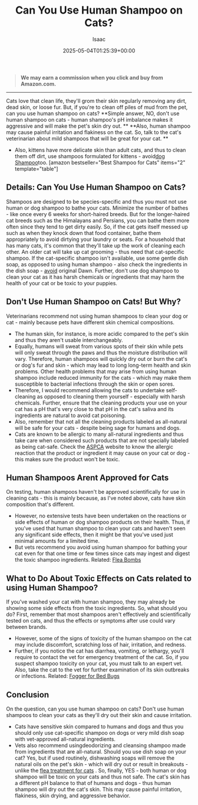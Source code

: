 ﻿---
author: Isaac
layout: post
title: Can You Use Human Shampoo on Cats?
date: '2025-05-04T01:25:39+00:00'
categories:
- Fleas
- Guide
tags: []
slug: /can-you-use-human-shampoo-on-cats/
lastmod: 2025-05-07T12:21:26+03:00
---
> **We may earn a commission when you click and buy from Amazon.com.**
>

---
Cats love that clean life, they'll grom their skin regularly removing any dirt, dead skin, or loose fur. But, if you're to clean off piles of mud from the pet, can you use human shampoo on cats?
**Simple answer, NO, don't use human shampoo on cats - human shampoo's pH imbalance makes it aggressive and will make the pet's skin dry out. **
**Also, human shampoo may cause painful irritation and flakiness on the cat. So, talk to the cat's veterinarian about mild shampoos that will be great for your cat. **
- Also, kittens have more delicate skin than adult cats, and thus to clean them off dirt, use shampoos formulated for kittens - avoid[dog Shampoo](https://pestpolicy.com/can-you-use-dog-shampoo-on-cats/)too.
[amazon bestseller="Best Shampoo for Cats" items="2" template="table"]
## Details: Can You Use Human Shampoo on Cats?
Shampoos are designed to be species-specific and thus you must not use human or dog shampoo to bathe your cats. Minimize the number of bathes - like once every 6 weeks for short-haired breeds.
But for the longer-haired cat breeds such as the Himalayans and Persians, you can bathe them more often since they tend to get dirty easily.
So, if the cat gets itself messed up such as when they knock down that food container, bathe them appropriately to avoid dirtying your laundry or seats.
For a household that has many cats, it's common that they'll take up the work of cleaning each other. An older cat will take up cat grooming - thus need that cat-specific shampoo.
If the cat-specific shampoo isn't available, use some gentle dish soap, as opposed to using human shampoo - also check the ingredients in the dish soap -
[avoid](https://pestpolicy.com/dawn-dish-soap-for-fleas/)
original Dawn.
Further, don't use dog shampoo to clean your cat as it has harsh chemicals or ingredients that may harm the health of your cat or be toxic to your puppies.
## Don't Use Human Shampoo on Cats! But Why?
Veterinarians recommend not using human shampoos to clean your dog or cat - mainly because pets have different skin chemical compositions.
- The human skin, for instance, is more acidic compared to the pet's skin and thus they aren't usable interchangeably.
- Equally, humans will sweat from various spots of their skin while pets will only sweat through the paws and thus the moisture distribution will vary.
Therefore, human shampoos will quickly dry out or burn the cat's or dog's fur and skin - which may lead to long long-term health and skin problems.
Other health problems that may arise from using human shampoo include reduced immunity for the cats - which may make them susceptible to bacterial infections through the skin or open sores.
- Therefore, I would recommend allowing the cats to undertake self-cleaning as opposed to cleaning them yourself - especially with harsh chemicals.
Further, ensure that the cleaning products your use on your cat has a pH that's very close to that pH in the cat's saliva and its ingredients are natural to avoid cat poisoning.
- Also, remember that not all the cleaning products labeled as all-natural will be safe for your cats - despite being sage for humans and dogs.
- Cats are known to be allergic to many all-natural ingredients and thus take care when considered such products that are not specially labeled as being cat-safe.
Check the
[ASPCA](https://www.aspca.org/)
website to know the allergic reaction that the product or ingredient it may cause on your cat or dog - this makes sure the product won't be toxic.
## Human Shampoos Arent Approved for Cats
On testing, human shampoos haven't be approved scientifically for use in cleaning cats - this is mainly because, as I've noted above, cats have skin composition that's different.
- However, no extensive tests have been undertaken on the reactions or side effects of human or dog shampoo products on their health.
Thus, if you've used that human shampoo to clean your cats and haven't seen any significant side effects, then it might be that you've used just minimal amounts for a limited time.
- But vets recommend you avoid using human shampoo for bathing your cat even for that one time or few times since cats may ingest and digest the toxic shampoo ingredients.
Related:
[Flea Bombs](https://pestpolicy.com/best-fogger-for-fleas/)
## What to Do About Toxic Effects on Cats related to using Human Shampoo?
If you've washed your cat with human shampoo, they may already be showing some side effects from the toxic ingredients. So, what should you do?
First, remember that most shampoos aren't effectively and scientifically tested on cats, and thus the effects or symptoms after use could vary between brands.
- However, some of the signs of toxicity of the human shampoo on the cat may include discomfort, scratching loss of hair, irritation, and redness.
- Further, if you notice the cat has diarrhea, vomiting, or lethargy, you'll require to contact the vet for emergency treatment of the cat.
So, if you suspect shampoo toxicity on your cat, you must talk to an expert vet. Also, take the cat to the vet for further examination of its skin outbreaks or infections.
Related:
[Fogger for Bed Bugs](https://pestpolicy.com/best-fogger-for-bed-bugs/)
## Conclusion
On the question, can you use human shampoo on cats? Don't use human shampoos to clean your cats as they'll dry out their skin and cause irritation.
- Cats have sensitive skin compared to humans and dogs and thus you should only use cat-specific shampoo on dogs or very mild dish soap with vet-approved all-natural ingredients.
- Vets also recommend usingdeodorizing and cleansing shampoo made from ingredients that are all-natural.
Should you use dish soap on your cat? Yes, but if used routinely, dishwashing soaps will remove the natural oils on the pet's skin - which will dry out or result in breakouts - unlike the
[flea treatment for cats](https://pestpolicy.com/best-flea-treatment-for-cats/)
.
So, finally, YES - both human or dog shampoo will be toxic on your cats and thus not safe.
The cat's skin has a different
pH balance to that of humans and dogs -
thus human shampoo will dry out the cat's skin. This may cause
painful irritation,
flakiness, skin drying, and aggressive behavior.